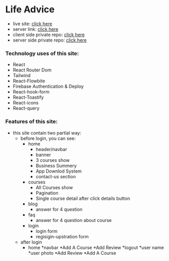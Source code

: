 # Life Advice



* live site: [click here](a11-life-advice.web.app/)
* server link: [click here](https://ph-b6-assignmet11-server-sohag-9065.vercel.app/)
* client side private repo: [click here](https://github.com/Porgramming-Hero-web-course/b6a11-service-review-client-side-sohag-9065)
* server side private repo: [click here](https://github.com/Porgramming-Hero-web-course/b6a11-service-review-server-side-sohag-9065)


### Technology uses of this site:
* React
* React Router Dom
* Tailwind
* React-Flowbite
* Firebase Authentication & Deploy
* React-hook-form
* React-Toastify
* React-icons
* React-query


### Features of this site:
* this site contain two partial way:
    * before login, you can see:
        * home
            * header/navbar
            * banner
            * 3 courses show
            * Business Summery
            * App Downlod System
            * contact-us section
        * courses
            * All Courses show
            * Pagination
            * Single course detail after click details button
        * blog
            * answer for 4 question
        * faq
            * answer for 4 question about course
        * login
            * login form
            * regisigin-upstration form
    * after login
        * home
            *navbar 
                *Add A Course
                *Add Review
                *logout
                *user name
                *user photo
        *Add Review
        *Add A Course
        
        
        